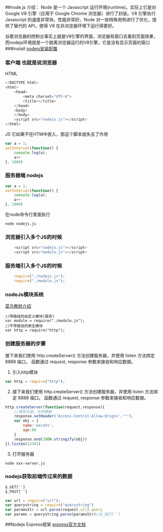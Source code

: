 ##node.js
介绍：
Node 是一个 Javascript 运行环境(runtime)。实际上它是对 Google V8 引擎（应用于 Google Chrome 浏览器）进行了封装。V8 引擎执行 Javascript 的速度非常快，性能非常好。Node 对一些特殊用例进行了优化，提供了替代的 API，使得 V8 在非浏览器环境下运行得更好。

谷歌浏览器的控制台事实上就是V8引擎的界面，浏览器有窗口去看到页面效果，而nodejs环境就是一个脱离浏览器运行的V8引擎，它是没有显示页面的窗口
###install
[nodejs安装配置](http://www.runoob.com/nodejs/nodejs-install-setup.html)

### 客户端  也就是说浏览器
HTML
```javascript
<!DOCTYPE html>
<html>
	<head>
		<meta charset="UTF-8">
		<title></title>
	</head>
	<body>
	</body>
	<script src="nodejs.js"></script>
</html>
```
JS 它如果不在HTM中嵌入，那这个脚本就失去了作用
```javascript
var a = 1;
setInterval(function() {
	console.log(a);
	a++
}, 1000)
```

### 服务器端 nodejs
```javascript
var a = 1;
setInterval(function() {
	console.log(a);
	a++
}, 1000)
```
在node命令行里面执行
```
node nodejs.js
```

### 浏览器引入多个JS的时候
```javascript
	<script src="nodejs.js"></script>
	<script src="module.js"></script>
```

### 服务端引入多个JS的时候
```javascript
	require("./nodejs.js");
	require("./module.js");
```
### nodeJs模块系统
[菜鸟教程介绍](http://www.runoob.com/nodejs/nodejs-module-system.html)
```
//带路径的自定义模块(服务)
var module = require("./module.js");
//不带路径的原生模块
var http = require("http");
```

### 创建服务器的步骤
接下来我们使用 http.createServer() 方法创建服务器，并使用 listen 方法绑定 8888 端口。 函数通过 request, response 参数来接收和响应数据。
1. 引入http模块
```javascript
var http = require("http");
```

2. 接下来我们使用 http.createServer() 方法创建服务器，并使用 listen 方法绑定 8888 端口。 函数通过 request, response 参数来接收和响应数据。
```javascript
http.createServer(function(request,response){
	//改写头部，允许跨域
	response.setHeader('Access-Control-Allow-Origin','*');
	var obj = {
		name:'wscats',
		age:88
	}
	response.end(JSON.stringify(obj))
}).listen(12345)
```
3. 打开服务器
```
node xxx-server.js
```

### nodejs获取前端传过来的数据
```javascript
$_GET['']
$_POST['']
```

```javascript
var url = require("url");
var querystring = require("querystring")
var paramsStr = url.parse(request.url).query
var params = querystring.parse(paramsStr)//$_GET['']
```

##Nodejs Express框架
[express官方文档](http://www.expressjs.com.cn/)
